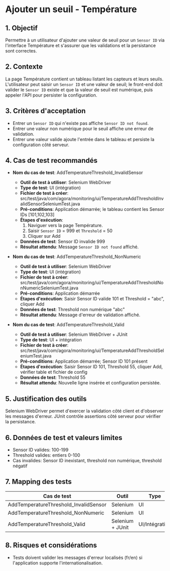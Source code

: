 # Ajouter un seuil - Température

## 1. Objectif
Permettre à un utilisateur d'ajouter une valeur de seuil pour un `Sensor ID` via l'interface Température et s'assurer que les validations et la persistance sont correctes.

## 2. Contexte
La page Température contient un tableau listant les capteurs et leurs seuils. L'utilisateur peut saisir un `Sensor ID` et une valeur de seuil; le front-end doit valider le `Sensor ID` existe et que la valeur de seuil est numérique, puis appeler l'API pour persister la configuration.

## 3. Critères d'acceptation
- Entrer un `Sensor ID` qui n'existe pas affiche `Sensor ID not found`.
- Entrer une valeur non numérique pour le seuil affiche une erreur de validation.
- Entrer une valeur valide ajoute l'entrée dans le tableau et persiste la configuration côté serveur.

## 4. Cas de test recommandés
- **Nom du cas de test**: AddTemperatureThreshold_InvalidSensor
  - **Outil de test à utiliser**: Selenium WebDriver
  - **Type de test**: UI (intégration)
  - **Fichier de test à créer**: src/test/java/com/agora/monitoring/ui/TemperatureAddThresholdInvalidSensorSeleniumTest.java
  - **Pré-conditions**: Application démarrée; le tableau contient les Sensor IDs [101,102,103]
  - **Étapes d'exécution**:
    1. Naviguer vers la page Température.
    2. Saisir `Sensor ID` = 999 et `Threshold` = 50
    3. Cliquer sur Add
  - **Données de test**: Sensor ID invalide 999
  - **Résultat attendu**: Message `Sensor ID not found` affiché.

- **Nom du cas de test**: AddTemperatureThreshold_NonNumeric
  - **Outil de test à utiliser**: Selenium WebDriver
  - **Type de test**: UI (intégration)
  - **Fichier de test à créer**: src/test/java/com/agora/monitoring/ui/TemperatureAddThresholdNonNumericSeleniumTest.java
  - **Pré-conditions**: Application démarrée
  - **Étapes d'exécution**: Saisir Sensor ID valide 101 et Threshold = "abc", cliquer Add
  - **Données de test**: Threshold non numérique "abc"
  - **Résultat attendu**: Message d'erreur de validation affiché.

- **Nom du cas de test**: AddTemperatureThreshold_Valid
  - **Outil de test à utiliser**: Selenium WebDriver + JUnit
  - **Type de test**: UI + intégration
  - **Fichier de test à créer**: src/test/java/com/agora/monitoring/ui/TemperatureAddThresholdSeleniumTest.java
  - **Pré-conditions**: Application démarrée; Sensor ID 101 présent
  - **Étapes d'exécution**: Saisir Sensor ID 101, Threshold 55, cliquer Add, vérifier table et fichier de config
  - **Données de test**: Threshold 55
  - **Résultat attendu**: Nouvelle ligne insérée et configuration persistée.

## 5. Justification des outils
Selenium WebDriver permet d'exercer la validation côté client et d'observer les messages d'erreur. JUnit contrôle assertions côté serveur pour vérifier la persistance.

## 6. Données de test et valeurs limites
- Sensor ID valides: 100-199
- Threshold valides: entiers 0-100
- Cas invalides: Sensor ID inexistant, threshold non numérique, threshold négatif

## 7. Mapping des tests
| Cas de test | Outil | Type | Fichier à créer | Priorité |
|-------------|-------|------|-----------------|----------|
| AddTemperatureThreshold_InvalidSensor | Selenium | UI | src/test/java/com/agora/monitoring/ui/TemperatureAddThresholdInvalidSensorSeleniumTest.java | P0 |
| AddTemperatureThreshold_NonNumeric | Selenium | UI | src/test/java/com/agora/monitoring/ui/TemperatureAddThresholdNonNumericSeleniumTest.java | P0 |
| AddTemperatureThreshold_Valid | Selenium + JUnit | UI/Intégration | src/test/java/com/agora/monitoring/ui/TemperatureAddThresholdSeleniumTest.java | P0 |

## 8. Risques et considérations
- Tests doivent valider les messages d'erreur localisés (fr/en) si l'application supporte l'internationalisation.
